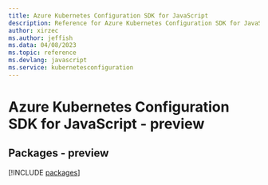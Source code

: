 ```yaml
---
title: Azure Kubernetes Configuration SDK for JavaScript
description: Reference for Azure Kubernetes Configuration SDK for JavaScript
author: xirzec
ms.author: jeffish
ms.data: 04/08/2023
ms.topic: reference
ms.devlang: javascript
ms.service: kubernetesconfiguration
---
```

# Azure Kubernetes Configuration SDK for JavaScript - preview
## Packages - preview
[!INCLUDE [packages](kubernetes-configuration-index.md)]